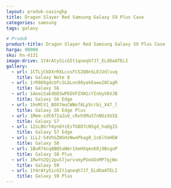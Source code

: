 ```yaml
---
layout: produk-casinghp
title: Dragon Slayer Red Samsung Galaxy S9 Plus Case
categories: samsung
tags: galaxy

# Produk
product-title: Dragon Slayer Red Samsung Galaxy S9 Plus Case
harga: 90000
sku: hn-4131
image-drive: 1Y4rAtySicGIt1qneqh7J7_ELdOaATELI
gallery:
  - url: 1CTLjCkDXrRXLcxsFCS2Q0nSLE1Udlsuq
    title: Galaxy Note 8
  - url: 1rR9OOgdcUfcSLbLnn98yakEawo2OCagR
    title: Galaxy S6
  - url: 1AeoiSaEdbD3wPEOVFZXN1cYInUyV6UJB
    title: Galaxy S6 Edge
  - url: 1hnMlV1_BOX7muCWWo7ALp5crbi_X47_l
    title: Galaxy S6 Edge Plus
  - url: 1Mem-zdt072aZuU_cRxh5MuSTnNOzXUIQ
    title: Galaxy S7
  - url: 1ZsLBGrY4yn6YzEsTG8O7cN5gd_haOgIS
    title: Galaxy S7 Edge
  - url: 1LL2-54VhGZWSHzNwePkag8_1c6lVoHEW
    title: Galaxy S8
  - url: 1BuR74cq8BQ5aN6r1XeHXqmcK8j9BsgoP
    title: Galaxy S8 Plus
  - url: 1RwYn2Qj2puS7jwrvsmyPUoGUxMP7qjWo
    title: Galaxy S9
  - url: 1Y4rAtySicGIt1qneqh7J7_ELdOaATELI
    title: Galaxy S9 Plus
---
```

